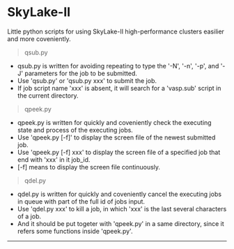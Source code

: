 # SkyLake-II
Little python scripts for using SkyLake-II high-performance clusters easilier and more coveniently.
> qsub.py
- qsub.py is written for avoiding repeating to type the '-N', '-n', '-p', and '-J' parameters for the job to be submitted.
- Use 'qsub.py' or 'qsub.py xxx' to submit the job.
- If job script name 'xxx' is absent, it will search for a 'vasp.sub' script in the current directory.
> qpeek.py
- qpeek.py is written for quickly and coveniently check the executing state and process of the executing jobs.
- Use 'qpeek.py [-f]' to display the screen file of the newest submitted job.
- Use 'qpeek.py [-f] xxx' to display the screen file of a specified job that end with 'xxx' in it job_id.
- [-f] means to display the screen file continuously.
> qdel.py
- qdel.py is written for quickly and coveniently cancel the executing jobs in queue with part of the full id of jobs input.
- Use 'qdel.py xxx' to kill a job, in which 'xxx' is the last several characters of a job.
- And it should be put togeter with 'qpeek.py' in a same directory, since it refers some functions inside 'qpeek.py'.
*********************************************************************************
